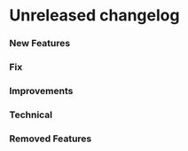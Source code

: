 # Unreleased changelog

### New Features

### Fix

### Improvements

### Technical

### Removed Features
